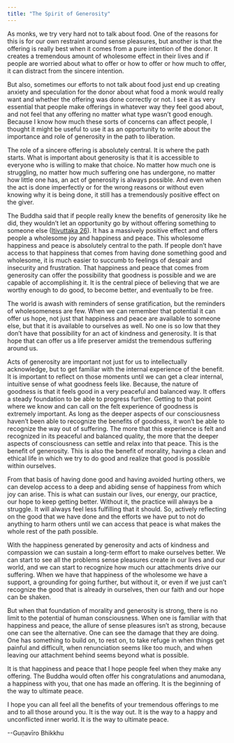 ```yaml
---
title: "The Spirit of Generosity"
---
```


As monks, we try very hard not to talk about food. One of the reasons for this is for our own restraint around sense pleasures, but another is that the offering is really best when it comes from a pure intention of the donor. It creates a tremendous amount of wholesome effect in their lives and if people are worried about what to offer or how to offer or how much to offer, it can distract from the sincere intention.

But also, sometimes our efforts to not talk about food just end up creating anxiety and speculation for the donor about what food a monk would really want and whether the offering was done correctly or not. I see it as very essential that people make offerings in whatever way they feel good about, and not feel that any offering no matter what type wasn’t good enough. Because I know how much these sorts of concerns can affect people, I thought it might be useful to use it as an opportunity to write about the importance and role of generosity in the path to liberation.

The role of a sincere offering is absolutely central. It is where the path starts. What is important about generosity is that it is accessible to everyone who is willing to make that choice. No matter how much one is struggling, no matter how much suffering one has undergone, no matter how little one has, an act of generosity is always possible. And even when the act is done imperfectly or for the wrong reasons or without even knowing why it is being done, it still has a tremendously positive effect on the giver.

The Buddha said that if people really knew the benefits of generosity like he did, they wouldn’t let an opportunity go by without offering something to someone else ([Itivuttaka 26](https://suttacentral.net/iti26/en/sujato?lang=en&layout=plain&reference=none&notes=asterisk&highlight=false&script=latin)). It has a massively positive effect and offers people a wholesome joy and happiness and peace. This wholesome happiness and peace is absolutely central to the path. If people don’t have access to that happiness that comes from having done something good and wholesome, it is much easier to succumb to feelings of despair and insecurity and frustration. That happiness and peace that comes from generosity can offer the possibility that goodness is possible and we are capable of accomplishing it. It is the central piece of believing that we are worthy enough to do good, to become better, and eventually to be free.

The world is awash with reminders of sense gratification, but the reminders of wholesomeness are few. When we can remember that potential it can offer us hope, not just that happiness and peace are available to someone else, but that it is available to ourselves as well. No one is so low that they don’t have that possibility for an act of kindness and generosity. It is that hope that can offer us a life preserver amidst the tremendous suffering around us.

Acts of generosity are important not just for us to intellectually acknowledge, but to get familiar with the internal experience of the benefit. It is important to reflect on those moments until we can get a clear internal, intuitive sense of what goodness feels like. Because, the nature of goodness is that it feels good in a very peaceful and balanced way. It offers a steady foundation to be able to progress further. Getting to that point where we know and can call on the felt experience of goodness is extremely important. As long as the deeper aspects of our consciousness haven’t been able to recognize the benefits of goodness, it won’t be able to recognize the way out of suffering. The more that this experience is felt and recognized in its peaceful and balanced quality, the more that the deeper aspects of consciousness can settle and relax into that peace. This is the benefit of generosity. This is also the benefit of morality, having a clean and ethical life in which we try to do good and realize that good is possible within ourselves.

From that basis of having done good and having avoided hurting others, we can develop access to a deep and abiding sense of happiness from which joy can arise. This is what can sustain our lives, our energy, our practice, our hope to keep getting better. Without it, the practice will always be a struggle. It will always feel less fulfilling that it should. So, actively reflecting on the good that we have done and the efforts we have put to not do anything to harm others until we can access that peace is what makes the whole rest of the path possible.

With the happiness generated by generosity and acts of kindness and compassion we can sustain a long-term effort to make ourselves better. We can start to see all the problems sense pleasures create in our lives and our world, and we can start to recognize how much our attachments drive our suffering. When we have that happiness of the wholesome we have a support, a grounding for going further, but without it, or even if we just can’t recognize the good that is already in ourselves, then our faith and our hope can be shaken.

But when that foundation of morality and generosity is strong, there is no limit to the potential of human consciousness. When one is familiar with that happiness and peace, the allure of sense pleasures isn’t as strong, because one can see the alternative. One can see the damage that they are doing. One has something to build on, to rest on, to take refuge in when things get painful and difficult, when renunciation seems like too much, and when leaving our attachment behind seems beyond what is possible.

It is that happiness and peace that I hope people feel when they make any offering. The Buddha would often offer his congratulations and anumodana, a happiness with you, that one has made an offering. It is the beginning of the way to ultimate peace.

I hope you can all feel all the benefits of your tremendous offerings to me and to all those around you. It is the way out. It is the way to a happy and unconflicted inner world. It is the way to ultimate peace.

--Guṇavīro Bhikkhu
